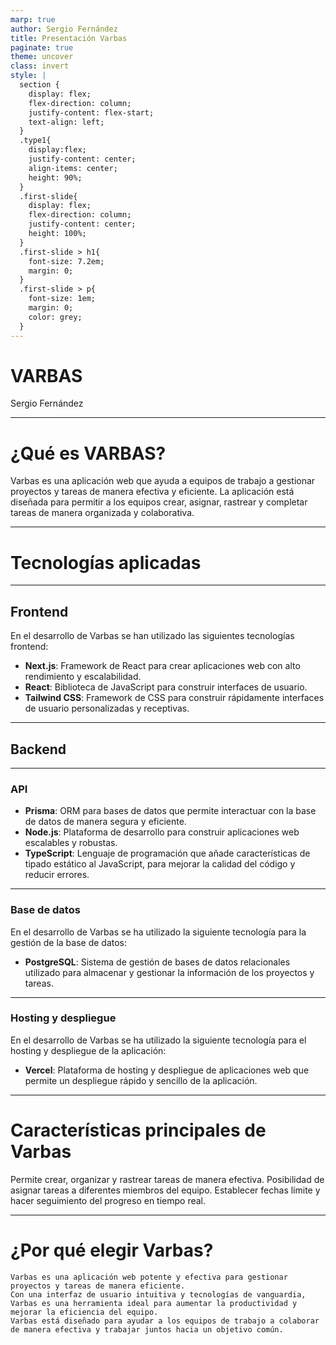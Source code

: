 ```yaml
---
marp: true
author: Sergio Fernández
title: Presentación Varbas
paginate: true
theme: uncover
class: invert
style: |
  section {
    display: flex;
    flex-direction: column;
    justify-content: flex-start;
    text-align: left;
  }
  .type1{
    display:flex;
    justify-content: center;
    align-items: center;
    height: 90%;
  }
  .first-slide{
    display: flex;
    flex-direction: column;
    justify-content: center;
    height: 100%;
  }
  .first-slide > h1{
    font-size: 7.2em;
    margin: 0;
  }
  .first-slide > p{
    font-size: 1em;
    margin: 0;
    color: grey;
  }
---
```


<div class="first-slide">
  <h1>VARBAS</H1>
  <P>Sergio Fernández</P>
</div>

---

# ¿Qué es VARBAS?

<div class="type1">
Varbas es una aplicación web que ayuda a equipos de trabajo a gestionar proyectos y tareas de manera efectiva y eficiente. La aplicación está diseñada para permitir a los equipos crear, asignar, rastrear y completar tareas de manera organizada y colaborativa.
</div>

---
<!-- _class: lead invert -->
# <!--fit-->  Tecnologías aplicadas

---

## Frontend

En el desarrollo de Varbas se han utilizado las siguientes tecnologías frontend:

- **Next.js**: Framework de React para crear aplicaciones web con alto rendimiento y escalabilidad.
- **React**: Biblioteca de JavaScript para construir interfaces de usuario.
- **Tailwind CSS**: Framework de CSS para construir rápidamente interfaces de usuario personalizadas y receptivas.
---
## Backend

---

### API

- **Prisma**: ORM para bases de datos que permite interactuar con la base de datos de manera segura y eficiente.
- **Node.js**: Plataforma de desarrollo para construir aplicaciones web escalables y robustas.
- **TypeScript**: Lenguaje de programación que añade características de tipado estático al JavaScript, para mejorar la calidad del código y reducir errores.

---

### Base de datos

En el desarrollo de Varbas se ha utilizado la siguiente tecnología para la gestión de la base de datos:

- **PostgreSQL**: Sistema de gestión de bases de datos relacionales utilizado para almacenar y gestionar la información de los proyectos y tareas.

---

### Hosting y despliegue

En el desarrollo de Varbas se ha utilizado la siguiente tecnología para el hosting y despliegue de la aplicación:

- **Vercel**: Plataforma de hosting y despliegue de aplicaciones web que permite un despliegue rápido y sencillo de la aplicación.



---

# Características principales de Varbas

Permite crear, organizar y rastrear tareas de manera efectiva.
Posibilidad de asignar tareas a diferentes miembros del equipo.
Establecer fechas límite y hacer seguimiento del progreso en tiempo real.

---

# ¿Por qué elegir Varbas?

    Varbas es una aplicación web potente y efectiva para gestionar proyectos y tareas de manera eficiente.
    Con una interfaz de usuario intuitiva y tecnologías de vanguardia, Varbas es una herramienta ideal para aumentar la productividad y mejorar la eficiencia del equipo.
    Varbas está diseñado para ayudar a los equipos de trabajo a colaborar de manera efectiva y trabajar juntos hacia un objetivo común.
